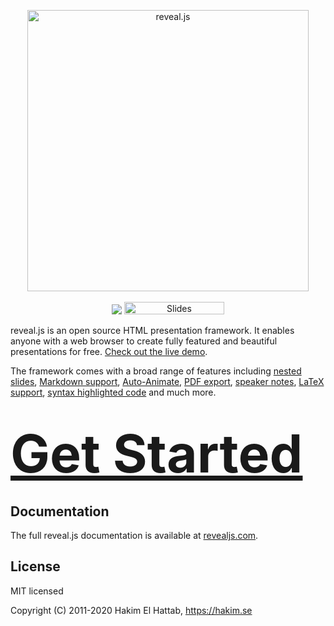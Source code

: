 <p align="center">
  <img src="https://hakim-static.s3.amazonaws.com/reveal-js/logo/v1/reveal-black-text.svg" alt="reveal.js" width="450">
  <br><br>
  <img src="https://github.com/hakimel/reveal.js/workflows/tests/badge.svg">
  <img src="https://s3.amazonaws.com/static.slid.es/images/slides-github-banner-320x40.png?1" alt="Slides" width="160" height="20"></a>
</p>

reveal.js is an open source HTML presentation framework. It enables anyone with a web browser to create fully featured and beautiful presentations for free. [Check out the live demo](https://revealjs.com/).

The framework comes with a broad range of features including [nested slides](https://revealjs.revealjs.com/vertical-slides/), [Markdown support](https://revealjs.revealjs.com/markdown/), [Auto-Animate](https://revealjs.revealjs.com/auto-animate/), [PDF export](https://revealjs.revealjs.com/pdf-export/), [speaker notes](https://revealjs.revealjs.com/speaker-view/), [LaTeX support](https://revealjs.revealjs.com/math/), [syntax highlighted code](https://revealjs.revealjs.com/code/) and much more.

<h1>
  <a href="https://revealjs.revealjs.com/installation" style="font-size: 3em;">Get Started</a>
</h1>

## Documentation
The full reveal.js documentation is available at [revealjs.com](https://revealjs.revealjs.com).

## License

MIT licensed

Copyright (C) 2011-2020 Hakim El Hattab, https://hakim.se
